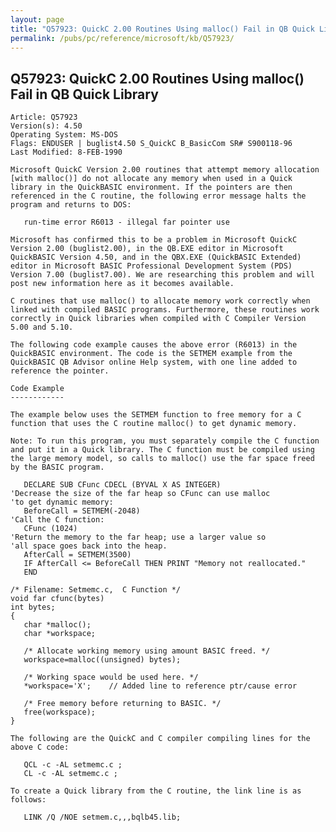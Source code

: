 ```yaml
---
layout: page
title: "Q57923: QuickC 2.00 Routines Using malloc() Fail in QB Quick Library"
permalink: /pubs/pc/reference/microsoft/kb/Q57923/
---
```


## Q57923: QuickC 2.00 Routines Using malloc() Fail in QB Quick Library

	Article: Q57923
	Version(s): 4.50
	Operating System: MS-DOS
	Flags: ENDUSER | buglist4.50 S_QuickC B_BasicCom SR# S900118-96
	Last Modified: 8-FEB-1990
	
	Microsoft QuickC Version 2.00 routines that attempt memory allocation
	[with malloc()] do not allocate any memory when used in a Quick
	library in the QuickBASIC environment. If the pointers are then
	referenced in the C routine, the following error message halts the
	program and returns to DOS:
	
	   run-time error R6013 - illegal far pointer use
	
	Microsoft has confirmed this to be a problem in Microsoft QuickC
	Version 2.00 (buglist2.00), in the QB.EXE editor in Microsoft
	QuickBASIC Version 4.50, and in the QBX.EXE (QuickBASIC Extended)
	editor in Microsoft BASIC Professional Development System (PDS)
	Version 7.00 (buglist7.00). We are researching this problem and will
	post new information here as it becomes available.
	
	C routines that use malloc() to allocate memory work correctly when
	linked with compiled BASIC programs. Furthermore, these routines work
	correctly in Quick libraries when compiled with C Compiler Version
	5.00 and 5.10.
	
	The following code example causes the above error (R6013) in the
	QuickBASIC environment. The code is the SETMEM example from the
	QuickBASIC QB Advisor online Help system, with one line added to
	reference the pointer.
	
	Code Example
	------------
	
	The example below uses the SETMEM function to free memory for a C
	function that uses the C routine malloc() to get dynamic memory.
	
	Note: To run this program, you must separately compile the C function
	and put it in a Quick library. The C function must be compiled using
	the large memory model, so calls to malloc() use the far space freed
	by the BASIC program.
	
	   DECLARE SUB CFunc CDECL (BYVAL X AS INTEGER)
	'Decrease the size of the far heap so CFunc can use malloc
	'to get dynamic memory:
	   BeforeCall = SETMEM(-2048)
	'Call the C function:
	   CFunc (1024)
	'Return the memory to the far heap; use a larger value so
	'all space goes back into the heap.
	   AfterCall = SETMEM(3500)
	   IF AfterCall <= BeforeCall THEN PRINT "Memory not reallocated."
	   END
	
	/* Filename: Setmemc.c,  C Function */
	void far cfunc(bytes)
	int bytes;
	{
	   char *malloc();
	   char *workspace;
	
	   /* Allocate working memory using amount BASIC freed. */
	   workspace=malloc((unsigned) bytes);
	
	   /* Working space would be used here. */
	   *workspace='X';    // Added line to reference ptr/cause error
	
	   /* Free memory before returning to BASIC. */
	   free(workspace);
	}
	
	The following are the QuickC and C compiler compiling lines for the
	above C code:
	
	   QCL -c -AL setmemc.c ;
	   CL -c -AL setmemc.c ;
	
	To create a Quick library from the C routine, the link line is as
	follows:
	
	   LINK /Q /NOE setmem.c,,,bqlb45.lib;
